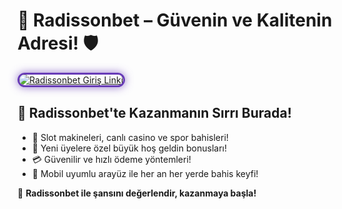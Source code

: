 <h1>💼 Radissonbet – Güvenin ve Kalitenin Adresi! 🛡️</h1>

<a href="https://cutt.ly/RadissonLink" title="Radissonbet Güncel Giriş">
  <img src="https://i.ibb.co/BtMhhf6/g-venligiris.jpg" alt="Radissonbet Giriş Linki" style="max-width: 100%; border: 3px solid #673ab7; border-radius: 14px; box-shadow: 0px 0px 14px rgba(103, 58, 183, 0.7);">
</a>

<h2>🎯 Radissonbet'te Kazanmanın Sırrı Burada!</h2>
<ul>
  <li>🎰 Slot makineleri, canlı casino ve spor bahisleri!</li>
  <li>📢 Yeni üyelere özel büyük hoş geldin bonusları!</li>
  <li>💳 Güvenilir ve hızlı ödeme yöntemleri!</li>
  <li>📲 Mobil uyumlu arayüz ile her an her yerde bahis keyfi!</li>
</ul>

<p>🎲 <strong>Radissonbet ile şansını değerlendir, kazanmaya başla!</strong></p>

<meta name="description" content="Radissonbet ile güvenli ve heyecan dolu bahis dünyasına adım at. Giriş linkiyle hemen bağlan, bonusları kaçırma!">
